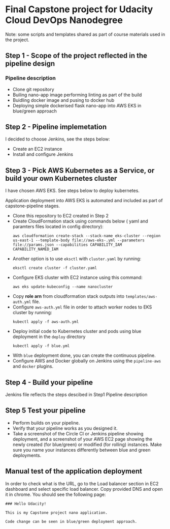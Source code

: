 # Final Capstone project for Udacity Cloud DevOps Nanodegree


Note: some scripts and templates shared as part of course materials used in the project.

## Step 1 - Scope of the project reflected in the pipeline design

### Pipeline description

- Clone git repository
- Builing nano-app image performing linting as part of the build
- Buidling docker image and pusing to docker hub
- Deploying simple dockerised flask nano-app into AWS EKS in blue/green approach

## Step 2 - Pipeline implemetation 

I decided to choose Jenkins, see the steps below: 

- Create an EC2 instance
- Install and configure Jenkins 

## Step 3 - Pick AWS Kubernetes as a Service, or build your own Kubernetes cluster

I have chosen AWS EKS. See steps below to deploy kubernetes. 

Application deployment into AWS EKS is automated and included as part of capstone-pipeline stages. 

- Clone this repository to EC2 created in Step 2 
- Create CloudFormation stack using commands below ( yaml and paramters files located in config directory):
    ```
    aws cloudformation create-stack --stack-name eks-cluster --region us-east-1 --template-body file://aws-eks-.yml --parameters file://params.json --capabilities CAPABILITY_IAM CAPABILITY_NAMED_IAM
    ```
- Another option is to use  `eksctl` with `cluster.yaml` by running:
    ```
    eksctl create cluster -f cluster.yaml
    ```
- Configure EKS cluster with EC2 instance using this command:
    ```
    aws eks update-kubeconfig --name nanocluster
    ```
- Copy **role arn** from cloudformation stack outputs into `templates/aws-auth.yml` file.
- Configure `aws-auth.yml` file in order to attach worker nodes to EKS cluster by running:
    ```
    kubectl apply -f aws-auth.yml
    ```
- Deploy initial code to Kubernetes cluster and pods using blue deployment in the `deploy` directory
    ```
    kubectl apply -f blue.yml
    ```
- With `blue` deployment done, you can create the continuous pipeline.
- Configure AWS and Docker globally on Jenkins using the `pipeline-aws` and `docker` plugins.

## Step 4 -  Build your pipeline

Jenkins file reflects the steps descibed in Step1 Pipeline description

## Step 5 Test your pipeline

- Perform builds on your pipeline.
- Verify that your pipeline works as you designed it.
- Take a screenshot of the Circle CI or Jenkins pipeline showing deployment, and a screenshot of your AWS EC2 page showing the newly created (for blue/green) or modified (for rolling) instances. Make sure you name your instances differently between blue and green deployments.

## Manual test of the application deployment 

In order to check what is the URL, go to the Load balancer section in EC2 dashboard  and select specific load balancer. Copy provided DNS and open it in chrome.
You should see the following page:
```
### Hello Udacity!

This is my Capstone project nano application.

Code change can be seen in blue/green deployment approach.	 
```
